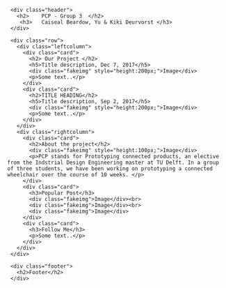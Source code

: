 <html lang="en">
  <head>
        <link rel="stylesheet" href="webPage.css">
  </head>

  <body>

     <div class="header">
       <h2>    PCP - Group 3  </h2>
        <h3>   Caiseal Beardow, Yu & Kiki Deurvorst </h3>
     </div>

     <div class="row">
       <div class="leftcolumn">
         <div class="card">
           <h2> Our Project </h2>
           <h5>Title description, Dec 7, 2017</h5>
           <div class="fakeimg" style="height:200px;">Image</div>
           <p>Some text..</p>
         </div>
         <div class="card">
           <h2>TITLE HEADING</h2>
           <h5>Title description, Sep 2, 2017</h5>
           <div class="fakeimg" style="height:200px;">Image</div>
           <p>Some text..</p>
         </div>
       </div>
       <div class="rightcolumn">
         <div class="card">
           <h2>About the project</h2>
           <div class="fakeimg" style="height:100px;">Image</div>
           <p>PCP stands for Prototyping connected products, an elective from the Indstrial Design Engineering master at TU Delft. In a group of three students, we have been working on prototyping a connected wheelchair over the course of 10 weeks. </p>
         </div>
         <div class="card">
           <h3>Popular Post</h3>
           <div class="fakeimg">Image</div><br>
           <div class="fakeimg">Image</div><br>
           <div class="fakeimg">Image</div>
         </div>
         <div class="card">
           <h3>Follow Me</h3>
           <p>Some text..</p>
         </div>
       </div>
     </div>

     <div class="footer">
       <h2>Footer</h2>
     </div>

  </body>
</html>

